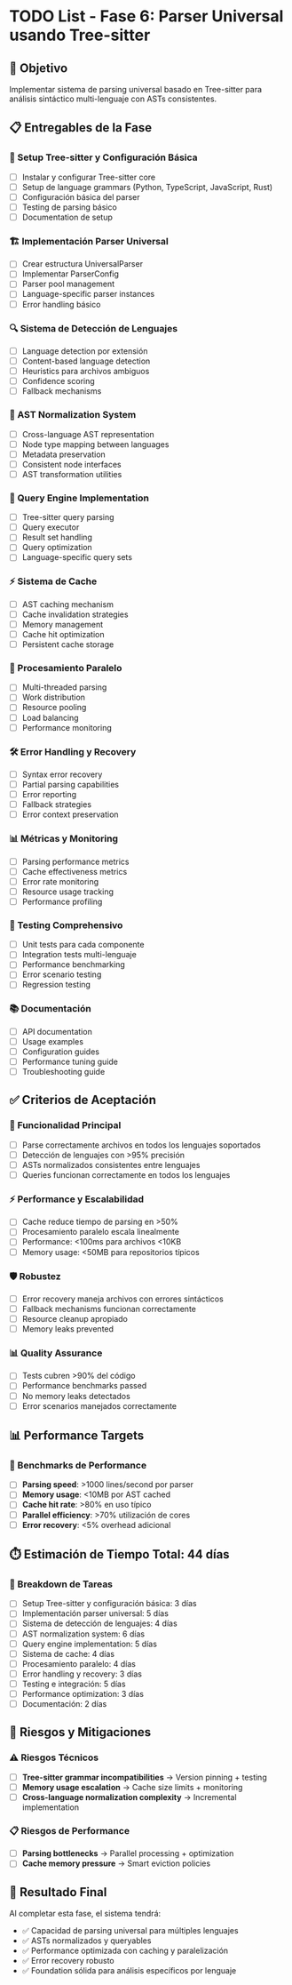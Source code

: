 # TODO List - Fase 6: Parser Universal usando Tree-sitter

## 🎯 Objetivo
Implementar sistema de parsing universal basado en Tree-sitter para análisis sintáctico multi-lenguaje con ASTs consistentes.

## 📋 Entregables de la Fase

### 🌳 Setup Tree-sitter y Configuración Básica
- [ ] Instalar y configurar Tree-sitter core
- [ ] Setup de language grammars (Python, TypeScript, JavaScript, Rust)
- [ ] Configuración básica del parser
- [ ] Testing de parsing básico
- [ ] Documentation de setup

### 🏗️ Implementación Parser Universal
- [ ] Crear estructura UniversalParser
- [ ] Implementar ParserConfig
- [ ] Parser pool management
- [ ] Language-specific parser instances
- [ ] Error handling básico

### 🔍 Sistema de Detección de Lenguajes
- [ ] Language detection por extensión
- [ ] Content-based language detection
- [ ] Heuristics para archivos ambiguos
- [ ] Confidence scoring
- [ ] Fallback mechanisms

### 🔄 AST Normalization System
- [ ] Cross-language AST representation
- [ ] Node type mapping between languages
- [ ] Metadata preservation
- [ ] Consistent node interfaces
- [ ] AST transformation utilities

### 🔎 Query Engine Implementation
- [ ] Tree-sitter query parsing
- [ ] Query executor
- [ ] Result set handling
- [ ] Query optimization
- [ ] Language-specific query sets

### ⚡ Sistema de Cache
- [ ] AST caching mechanism
- [ ] Cache invalidation strategies
- [ ] Memory management
- [ ] Cache hit optimization
- [ ] Persistent cache storage

### 🚀 Procesamiento Paralelo
- [ ] Multi-threaded parsing
- [ ] Work distribution
- [ ] Resource pooling
- [ ] Load balancing
- [ ] Performance monitoring

### 🛠️ Error Handling y Recovery
- [ ] Syntax error recovery
- [ ] Partial parsing capabilities
- [ ] Error reporting
- [ ] Fallback strategies
- [ ] Error context preservation

### 📊 Métricas y Monitoring
- [ ] Parsing performance metrics
- [ ] Cache effectiveness metrics
- [ ] Error rate monitoring
- [ ] Resource usage tracking
- [ ] Performance profiling

### 🧪 Testing Comprehensivo
- [ ] Unit tests para cada componente
- [ ] Integration tests multi-lenguaje
- [ ] Performance benchmarking
- [ ] Error scenario testing
- [ ] Regression testing

### 📚 Documentación
- [ ] API documentation
- [ ] Usage examples
- [ ] Configuration guides
- [ ] Performance tuning guide
- [ ] Troubleshooting guide

## ✅ Criterios de Aceptación

### 🔧 Funcionalidad Principal
- [ ] Parse correctamente archivos en todos los lenguajes soportados
- [ ] Detección de lenguajes con >95% precisión
- [ ] ASTs normalizados consistentes entre lenguajes
- [ ] Queries funcionan correctamente en todos los lenguajes

### ⚡ Performance y Escalabilidad
- [ ] Cache reduce tiempo de parsing en >50%
- [ ] Procesamiento paralelo escala linealmente
- [ ] Performance: <100ms para archivos <10KB
- [ ] Memory usage: <50MB para repositorios típicos

### 🛡️ Robustez
- [ ] Error recovery maneja archivos con errores sintácticos
- [ ] Fallback mechanisms funcionan correctamente
- [ ] Resource cleanup apropiado
- [ ] Memory leaks prevented

### 📊 Quality Assurance
- [ ] Tests cubren >90% del código
- [ ] Performance benchmarks passed
- [ ] No memory leaks detectados
- [ ] Error scenarios manejados correctamente

## 📊 Performance Targets

### 🎯 Benchmarks de Performance
- [ ] **Parsing speed**: >1000 lines/second por parser
- [ ] **Memory usage**: <10MB por AST cached  
- [ ] **Cache hit rate**: >80% en uso típico
- [ ] **Parallel efficiency**: >70% utilización de cores
- [ ] **Error recovery**: <5% overhead adicional

## ⏱️ Estimación de Tiempo Total: 44 días

### 📅 Breakdown de Tareas
- [ ] Setup Tree-sitter y configuración básica: 3 días
- [ ] Implementación parser universal: 5 días
- [ ] Sistema de detección de lenguajes: 4 días
- [ ] AST normalization system: 6 días
- [ ] Query engine implementation: 5 días
- [ ] Sistema de cache: 4 días
- [ ] Procesamiento paralelo: 4 días
- [ ] Error handling y recovery: 3 días
- [ ] Testing e integración: 5 días
- [ ] Performance optimization: 3 días
- [ ] Documentación: 2 días

## 🚨 Riesgos y Mitigaciones

### ⚠️ Riesgos Técnicos
- [ ] **Tree-sitter grammar incompatibilities** → Version pinning + testing
- [ ] **Memory usage escalation** → Cache size limits + monitoring
- [ ] **Cross-language normalization complexity** → Incremental implementation

### 📋 Riesgos de Performance
- [ ] **Parsing bottlenecks** → Parallel processing + optimization
- [ ] **Cache memory pressure** → Smart eviction policies

## 🎯 Resultado Final
Al completar esta fase, el sistema tendrá:
- ✅ Capacidad de parsing universal para múltiples lenguajes
- ✅ ASTs normalizados y queryables
- ✅ Performance optimizada con caching y paralelización
- ✅ Error recovery robusto
- ✅ Foundation sólida para análisis específicos por lenguaje
